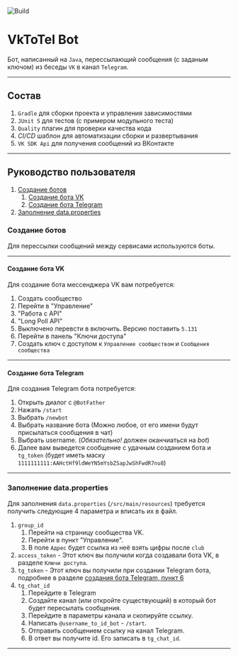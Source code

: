 ![Build](https://github.com/readonlyden/GradleTemplate/actions/workflows/ci.yml/badge.svg)

# VkToTel Bot
Бот, написанный на `Java`, перессылающий сообщения (с заданым ключом) из беседы `VK` в канал `Telegram`.
___
## Состав
1. `Gradle` для сборки проекта и управления зависимостями
2. `JUnit 5` для тестов (с примером модульного теста)
3. `Quality` плагин для проверки качества кода
4. *CI/CD* шаблон для автоматизации сборки и развертывания
5. `VK SDK Api` для получения сообщений из ВКонтакте
____
## Руководство пользователя

1. [Создание ботов](#Создание-ботов)
   1. [Создание бота VK](#Создание-бота-VK) 
   2. [Создание бота Telegram](#Создание-бота-Telegram)
2. [Заполнение data.properties](#Заполнение-data.properties)

### Создание ботов
Для перессылки сообщений между сервисами используются боты.
___
#### Создание бота VK
Для создание бота мессенджера VK вам потребуется:
1. Создать сообщество
2. Перейти в "Управление"
3. "Работа с API"
4. "Long Poll API"
5. Выключено перевсти в включить. Версию поставить `5.131`
6. Перейти в панель "Ключи доступа"
7. Создать ключ с доступом к `Управление сообществом` и `Сообщения сообщества`
___
#### Создание бота Telegram
Для создания Telegram бота потребуется:
1. Открыть диалог с `@BotFather`
2. Нажать `/start`
3. Выбрать `/newbot`
4. Выбрать название бота (Можно любое, от его имени будут присылаться сообщения в чат)
5. Выбрать username. (*Обязательно!* должен оканчиаться на *bot*)
6. Далее вам выведется сообщение с удачным созданием бота и `tg_token` (будет иметь маску `1111111111:AAHctHf9ldWeYN5mYsbZSapJwShFwdR7nu8`)
___
### Заполнение data.properties
Для заполнения `data.properties` (`/src/main/resources`) требуется получить следующие 4 параметра и вписать их в файл.
1. `group_id` 
   1. Перейти на страницу сообщества VK.
   2. Перейти в пункт "Управление".
   3. В поле `Адрес` будет ссылка из неё взять цифры после `club`
2. `access_token` - Этот ключ вы получили когда создавали бота VK, в разделе `Ключи доступа`.
3. `tg_token` - Этот ключ вы получили при создании Telegram бота, подробнее в разделе [создания бота Telegram, пункт 6](#Создание-бота-Telegram)
4. `tg_chat_id`
   1. Перейдите в Telegram
   2. Создайте канал (или откройте существующий) в который бот будет пересылать сообщения.
   3. Перейдите в параметры канала и скопируйте ссылку.
   4. Написать `@username_to_id_bot` - `/start`.
   5. Отправить сообщением ссылку на канал Telegram.
   6. В ответ вы получите id. Его записать в `tg_chat_id`.
___